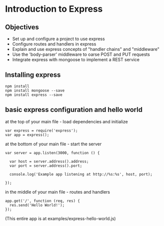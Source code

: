 # Introduction to Express

## Objectives

* Set up and configure a project to use express 
* Configure routes and handlers in express
* Explain and use express concepts of "handler chains" and "middleware"
* Use the 'body-parser' middleware to oarse POST and PUT requests
* Integrate express with mongoose to implement a REST service

## Installing express

```
npm install
npm install mongoose --save
npm install express --save
```

## basic express configuration and hello world

at the top of your main file - load dependencies and initialize

```
var express = require('express');
var app = express();
```

at the bottom of your main file - start the server

```
var server = app.listen(3000, function () {

  var host = server.address().address;
  var port = server.address().port;

  console.log('Example app listening at http://%s:%s', host, port);

});
```

in the middle of your main file - routes and handlers

```
app.get('/', function (req, res) {
  res.send('Hello World!');
});
```

(This entire app is at examples/express-hello-world.js)


